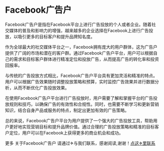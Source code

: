 # Facebook广告户

Facebook广告户是指在Facebook平台上进行广告投放的个人或者企业。随着社交媒体的普及和影响力的增强，越来越多的企业选择在Facebook上进行广告投放，以吸引更多的目标客户和提升品牌知名度。

作为全球最大的社交媒体平台之一，Facebook拥有庞大的用户群体，这为广告户提供了广阔的市场和潜在的客户群。通过Facebook广告户平台，用户可以根据自己的需求和目标客户群体进行精准定位和投放广告，从而提高广告的转化率和投资回报率。

与传统的广告投放方式相比，Facebook广告户平台具有更加灵活和精准的特点。用户可以根据广告效果随时调整投放策略和预算，实时监控广告效果并进行数据分析，从而不断优化广告投放效果。

在使用Facebook广告户平台进行广告投放时，用户需要了解和掌握平台的广告投放规则和技巧，以确保广告的有效性和合规性。同时，也需要不断学习和更新营销知识，结合自身产品或服务的特点，制定出更加有效的广告策略。

总的来说，Facebook广告户平台为用户提供了一个强大的广告投放工具，帮助用户更好地实现营销目标和提升品牌价值。通过合理的广告投放策略和精准的目标客户定位，用户可以在Facebook上获得更多的商业机会和成功。

更多 关于Facebook广告户 请通过✈与我们联系，感谢阅读,谢谢！[点这✈里联系](https://sms.k02.cc)